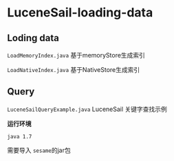# LuceneSail-loading-data

## Loding data

``` LoadMemoryIndex.java ```   基于memoryStore生成索引  

``` LoadNativeIndex.java ```   基于NativeStore生成索引  

## Query

``` LuceneSailQueryExample.java ```    LuceneSail 关键字查找示例


**运行环境**

``` java 1.7 ```

需要导入 ```sesame```的jar包
